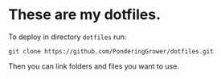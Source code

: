 # These are my dotfiles.

To deploy in directory `dotfiles` run:

```
git clone https://github.com/PonderingGrower/dotfiles.git
```

Then you can link folders and files you want to use.
